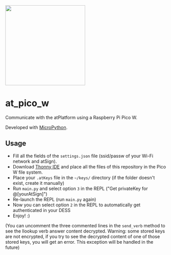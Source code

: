 <img width=250px src="https://atsign.dev/assets/img/atPlatform_logo_gray.svg?sanitize=true">

# at_pico_w
Communicate with the atPlatform using a Raspberry Pi Pico W.

Developed with [MicroPython](https://micropython.org/).

## Usage
- Fill all the fields of the `settings.json` file (ssid/passw of your Wi-Fi network and atSign). 
- Download [Thonny IDE](https://thonny.org/) and place all the files of this repository in the Pico W file system.
- Place your `.atKeys` file in the `~/keys/` directory (if the folder doesn't exist, create it manually)
- Run `main.py` and select option `3` in the REPL ("Get privateKey for @[yourAtSign]")
- Re-launch the REPL (run `main.py` again)
- Now you can select option `2` in the REPL to automatically get authenticated in your DESS
- Enjoy!  :)

(You can uncomment the three commented lines in the `send_verb` method to see the llookup verb answer content decrypted. Warning: some stored keys are not encrypted, if you try to see the decrypted content of one of those stored keys, you will get an error. This exception will be handled in the future)
